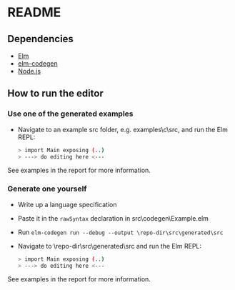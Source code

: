 # README

## Dependencies

- [Elm](https://guide.elm-lang.org/install/elm.html)
- [elm-codegen](https://package.elm-lang.org/packages/mdgriffith/elm-codegen/latest/)
- [Node.js](https://nodejs.org/en/download)

## How to run the editor

### Use one of the generated examples

- Navigate to an example src folder, e.g. examples\c\src, and run the Elm REPL:

    ```bash
    > import Main exposing (..)
    > ---> do editing here <---
    ```

See examples in the report for more information.

### Generate one yourself

- Write up a language specification
- Paste it in the `rawSyntax` declaration in src\codegen\Example.elm
- Run `elm-codegen run --debug --output \repo-dir\src\generated\src`
- Navigate to \repo-dir\src\generated\src and run the Elm REPL:

    ```bash
    > import Main exposing (..)
    > ---> do editing here <---
    ```

See examples in the report for more information.
